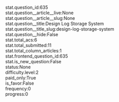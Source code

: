 stat.question_id:635  
stat.question__article__live:None  
stat.question__article__slug:None  
stat.question__title:Design Log Storage System  
stat.question__title_slug:design-log-storage-system  
stat.question__hide:False  
stat.total_acs:6  
stat.total_submitted:11  
stat.total_column_articles:1  
stat.frontend_question_id:635  
stat.is_new_question:False  
status:None  
difficulty.level:2  
paid_only:True  
is_favor:False  
frequency:0  
progress:0  
